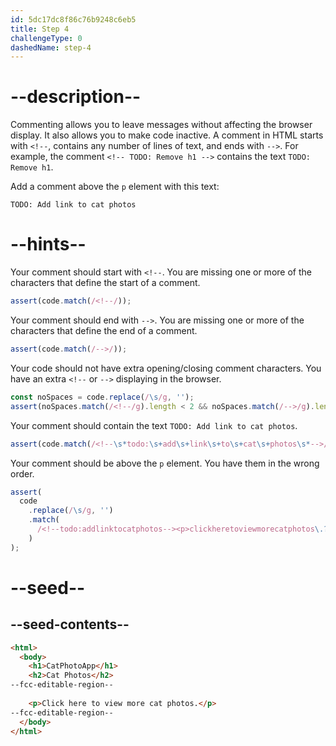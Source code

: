 ```yaml
---
id: 5dc17dc8f86c76b9248c6eb5
title: Step 4
challengeType: 0
dashedName: step-4
---
```


# --description--

Commenting allows you to leave messages without affecting the browser display. It also allows you to make code inactive. A comment in HTML starts with `<!--`, contains any number of lines of text, and ends with `-->`. For example, the comment `<!-- TODO: Remove h1 -->` contains the text `TODO: Remove h1`.

Add a comment above the `p` element with this text:

`TODO: Add link to cat photos`

# --hints--

Your comment should start with `<!--`. You are missing one or more of the characters that define the start of a comment.

```js
assert(code.match(/<!--/));
```

Your comment should end with `-->`.  You are missing one or more of the characters that define the end of a comment.

```js
assert(code.match(/-->/));
```

Your code should not have extra opening/closing comment characters. You have an extra `<!--` or `-->` displaying in the browser.

```js
const noSpaces = code.replace(/\s/g, '');
assert(noSpaces.match(/<!--/g).length < 2 && noSpaces.match(/-->/g).length < 2);
```

Your comment should contain the text `TODO: Add link to cat photos`.

```js
assert(code.match(/<!--\s*todo:\s+add\s+link\s+to\s+cat\s+photos\s*-->/i));
```

Your comment should be above the `p` element. You have them in the wrong order.

```js
assert(
  code
    .replace(/\s/g, '')
    .match(
      /<!--todo:addlinktocatphotos--><p>clickheretoviewmorecatphotos\.?<\/p>/i
    )
);
```

# --seed--

## --seed-contents--

```html
<html>
  <body>
    <h1>CatPhotoApp</h1>
    <h2>Cat Photos</h2>
--fcc-editable-region--
    
    <p>Click here to view more cat photos.</p>
--fcc-editable-region--
  </body>
</html>
```

